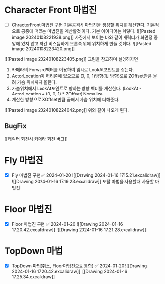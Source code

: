 # Character Front 마법진
- [ ] ChracterFront 마법진 구현
기본공격시 마법진을 생성할 위치를 계산한다.
기본적으로 공중에 떠있는 마법진을 계산할것 이다.
기본 아이디어는 이렇다.
![[Pasted image 20240108221938.png]]
사진에서 보이는 바와 같이 캐릭터가 화면정 중앙에 있지 않고 약간 비스듬하게 오른쪽 위에 위치하게 만들 것이다.
![[Pasted image 20240108223420.png]]

![[Pasted image 20240108223405.png]]
그림을 참고하며 설명하자면
1. 카메라의 Forward벡터를 이용하여 임시로 LookAt포인트를 잡는다.
2. ActorLocation이 허리쯤에 있으므로 (0, 0, 1)방향(윗 방향)으로 ZOffset만큼 올려 가슴 위치까지 올린다.
3. 가슴위치에서 LookAt포인트로 향하는 방향 벡터를 계산한다. 
	   (LookAt - ActorLocation + (0, 0, 1) * ZOffset).Nomalize
4. 계산한 방향으로 XOffset만큼 곱해서 가슴 위치에 더해준다.

![[Pasted image 20240108224042.png]]
위와 같이 나오게 된다.

## BugFix
[[캐릭터 회전시 카메라 회전 버그]]

# Fly 마법진
- [x] Fly 마법진 구현 ✅ 2024-01-20
![[Drawing 2024-01-16 17.15.21.excalidraw]]
![[Drawing 2024-01-16 17.19.23.excalidraw]]
포탈 마법을 사용할때 사용할 마법진
# Floor 마법진
- [x] Floor 마법진 구현 ✅ 2024-01-20
![[Drawing 2024-01-16 17.20.42.excalidraw]]
![[Drawing 2024-01-16 17.21.28.excalidraw]]
# TopDown 마법
- [x] ~~TopDown 마법~~(취소, Floor마법진으로 통합) ✅ 2024-01-20
![[Drawing 2024-01-16 17.20.42.excalidraw]]
![[Drawing 2024-01-16 17.25.34.excalidraw]]